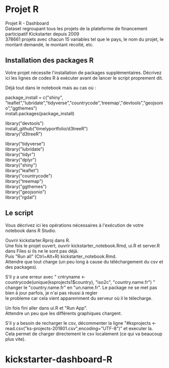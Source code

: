 # Projet R

Projet R - Dashboard  
Dataset regroupant tous les projets de la plateforme de financement participatif Kickstarter depuis 2009  
378661 projets avec chacun 15 variables tel que le pays, le nom du projet, le montant demandé, le montant récolté, etc.  


## Installation des packages R

Votre projet nécessite l'installation de packages supplémentaires. Décrivez ici les lignes de codes R à exécuter avant de lancer le script proprement dit.  

Déjà tout dans le notebook mais au cas où :  

package_install = c("shiny", "leaflet","lubridate","tidyverse","countrycode",'treemap',"devtools","geojsonio","ggthemes")  
install.packages(package_install)  

library("devtools")  
install_github("timelyportfolio/d3treeR")  
library("d3treeR")  

library("tidyverse")  
library("lubridate")  
library("tidyr")  
library("dplyr")  
library("shiny")  
library("leaflet")  
library("countrycode")  
library("treemap")  
library("ggthemes")  
library("geojsonio")  
library("rgdal")  


## Le script

Vous décrivez ici les opérations nécessaires à l'exécution de votre notebook dans R Studio.

Ouvrir kickstarter.Rproj dans R.  
Une fois le projet ouvert, ouvrir kickstarter_notebook.Rmd, ui.R et server.R dans Files si ils ne le sont pas déjà.  
Puis "Run all" (Ctrl+Alt+R) kickstarter_notebook.Rmd.  
Attendre que tout charge (un peu long à cause du téléchargement du csv et des packages).  

S'il y a une erreur avec " cntryname <- countrycode(unique(ksprojects1$country), "iso2c", "country.name.fr") "  
changer le "country.name.fr" en "un.name.fr". Le package ne se met pas bien à jour parfois, je n'ai pas réussi à regler   
le probleme car cela vient apparemment du serveur où il le télecharge.  

Un fois fini aller dans ui.R et "Run App".  
Attendre un peu que les différents graphiques chargent.  

S'il y a besoin de recharger le csv, décommenter la ligne "#ksprojects <- read.csv("ks-projects-201801.csv",encoding="UTF-8")" et executer la.  
Cela permet de charger directement le csv localement (ce qui va beaucoup plus vite).  



# kickstarter-dashboard-R
